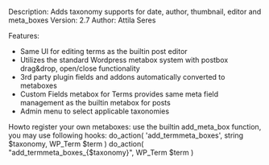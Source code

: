 Description: Adds taxonomy supports for date, author, thumbnail, editor and meta_boxes
Version: 2.7
Author: Attila Seres

Features:
- Same UI for editing terms as the builtin post editor
- Utilizes the standard Wordpress metabox system with postbox drag&drop, open/close functionality
- 3rd party plugin fields and addons automatically converted to metaboxes
- Custom Fields metabox for Terms provides same meta field management as the builtin metabox for posts
- Admin menu to select applicable taxonomies

Howto register your own metaboxes:
use the builtin add_meta_box function, you may use following hooks:
do_action( 'add_termmeta_boxes', string $taxonomy, WP_Term $term )
do_action( "add_termmeta_boxes_{$taxonomy}", WP_Term $term )
